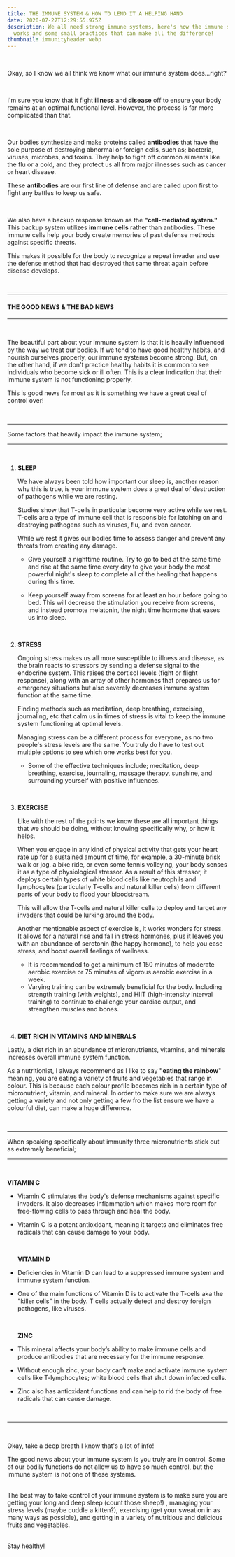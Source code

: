 ```yaml
---
title: THE IMMUNE SYSTEM & HOW TO LEND IT A HELPING HAND
date: 2020-07-27T12:29:55.975Z
description: We all need strong immune systems, here's how the immune system
  works and some small practices that can make all the difference!
thumbnail: immunityheader.webp
---
```

<br>

Okay, so I know we all think we know what our immune system does...right?

<br>

I'm sure you know that it fight **illness** and **disease** off to ensure your body remains at an optimal functional level. However, the process is far more complicated than that. 

<br>

Our bodies synthesize and make proteins called **antibodies** that have the sole purpose of destroying abnormal or foreign cells, such as; bacteria, viruses, microbes, and toxins. They help to fight off common ailments like the flu or a cold, and they protect us all from major illnesses such as cancer or heart disease. 

These **antibodies** are our first line of defense and are called upon first to fight any battles to keep us safe. 

<br>

We also have a backup response known as the **"cell-mediated system."** This backup system utilizes **immune cells** rather than antibodies. These immune cells help your body create memories of past defense methods against specific threats.

This makes it possible for the body to recognize a repeat invader and use the defense method that had destroyed that same threat again before disease develops. 

<br>

- - -

#### THE GOOD NEWS & THE BAD NEWS

- - -

<br>

The beautiful part about your immune system is that it is heavily influenced by the way we treat our bodies. If we tend to have good healthy habits, and nourish ourselves properly, our immune systems become strong. But, on the other hand, if we don't practice healthy habits it is common to see individuals who become sick or ill often. This is a clear indication that their immune system is not functioning properly. 

This is good news for most as it is something we have a great deal of control over!

<br>

- - -

Some factors that heavily impact the immune system;

- - -

<br>

1. **SLEEP** 

   We have always been told how important our sleep is, another reason why this is true, is your immune system does a great deal of destruction of pathogens while we are resting. 

   Studies show that T-cells in particular become very active while we rest. T-cells are a type of immune cell that is responsible for latching on and destroying pathogens such as viruses, flu, and even cancer. 

   While we rest it gives our bodies time to assess danger and prevent any threats from creating any damage. 

   * Give yourself a nighttime routine. Try to go to bed at the same time and rise at the same time every day to give your body the most powerful night's sleep to complete all of the healing that happens during this time.
   * Keep yourself away from screens for at least an hour before going to bed. This will decrease the stimulation you receive from screens, and instead promote melatonin, the night time hormone that eases us into sleep. 

     <br>
2. **STRESS**

   Ongoing stress makes us all more susceptible to illness and disease, as the brain reacts to stressors by sending a defense signal to the endocrine system. This raises the cortisol levels (fight or flight response), along with an array of other hormones that prepares us for emergency situations but also severely decreases immune system function at the same time. 

   Finding methods such as meditation, deep breathing, exercising, journaling, etc that calm us in times of stress is vital to keep the immune system functioning at optimal levels. 

   Managing stress can be a different process for everyone, as no two people's stress levels are the same. You truly do have to test out multiple options to see which one works best for you.

   * Some of the effective techniques include; meditation, deep breathing, exercise, journaling, massage therapy, sunshine, and surrounding yourself with positive influences. 

<br>

3. **EXERCISE**

   Like with the rest of the points we know these are all important things that we should be doing, without knowing specifically why, or how it helps.

   When you engage in any kind of physical activity that gets your heart rate up for a sustained amount of time, for example, a 30-minute brisk walk or jog, a bike ride, or even some tennis volleying, your body senses it as a type of physiological stressor. As a result of this stressor, it deploys certain types of white blood cells like neutrophils and lymphocytes (particularly T-cells and natural killer cells) from different parts of your body to flood your bloodstream.

   This will allow the T-cells and natural killer cells to deploy and target any invaders that could be lurking around the body.

   Another mentionable aspect of exercise is, it works wonders for stress. It allows for a natural rise and fall in stress hormones, plus it leaves you with an abundance of serotonin (the happy hormone), to help you ease stress, and boost overall feelings of wellness. 

   * It is recommended to get a minimum of 150 minutes of moderate aerobic exercise or 75 minutes of vigorous aerobic exercise in a week.
   * Varying training can be extremely beneficial for the body. Including strength training (with weights), and HIIT (high-intensity interval training) to continue to challenge your cardiac output, and strengthen muscles and bones.

<br>

4. **DIET RICH IN VITAMINS AND MINERALS**

Lastly, a diet rich in an abundance of micronutrients, vitamins, and minerals increases overall immune system function. 

As a nutritionist, I always recommend as I like to say **"eating the rainbow**" meaning, you are eating a variety of fruits and vegetables that range in colour. This is because each colour profile becomes rich in a certain type of micronutrient, vitamin, and mineral. In order to make sure we are always getting a variety and not only getting a few fro the list ensure we have a colourful diet, can make a huge difference. 

<br>

- - -

   When speaking specifically about immunity three micronutrients stick out as extremely beneficial;

- - -

   <br>

   **VITAMIN C**

* Vitamin C stimulates the body's defense mechanisms against specific invaders. It also decreases inflammation which makes more room for free-flowing cells to pass through and heal the body. 
* Vitamin C is a potent antioxidant, meaning it targets and eliminates free radicals that can cause damage to your body.

  <br>

   **VITAMIN D**
* Deficiencies in Vitamin D can lead to a suppressed immune system and immune system function.
* One of the main functions of Vitamin D is to activate the T-cells [](https://www.sciencedaily.com/releases/2010/03/100307215534.htm)aka the "killer cells" in the body. T cells actually detect and destroy foreign pathogens, like viruses.

  <br>

   **ZINC**
* This mineral affects your body’s ability to make immune cells and produce antibodies that are necessary for the immune response.
* Without enough zinc, your body can’t make and activate immune system cells like T-lymphocytes; white blood cells that shut down infected cells.
* Zinc also has antioxidant functions and can help to rid the body of free radicals that can cause damage. 

<br>

- - -

<br>

Okay, take a deep breath I know that's a lot of info! 

The good news about your immune system is you truly are in control. 
Some of our bodily functions do not allow us to have so much control, but the immune system is not one of these systems.

<br>
The best way to take control of your immune system is to make sure you are getting your long and deep sleep (count those sheep!) , managing your stress levels (maybe cuddle a kitten?), exercising (get your sweat on in as many ways as possible), and getting in a variety of nutritious and delicious fruits and vegetables. 

<br>

<br>

Stay healthy!